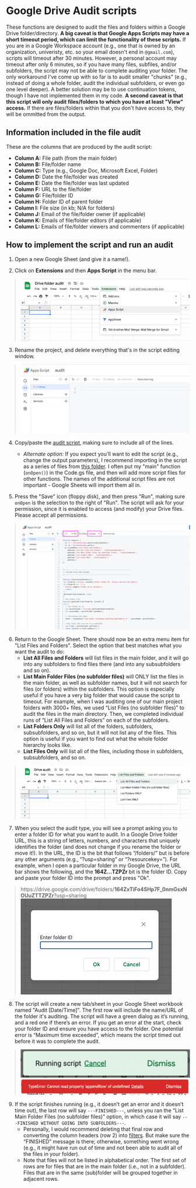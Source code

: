 # Google Drive Audit scripts
These functions are designed to audit the files and folders within a Google Drive folder/directory. **A big caveat is that Google Apps Scripts 
may have a short timeout period, which can limit the functionality of these scripts.** If you are in a Google Workspace account (e.g., one
that is owned by an organization, univeristy, etc. so your email doesn't end in ```@gmail.com```), scripts will timeout after 30 minutes.
However, a personal account may timeout after only 6 minutes, so if you have many files, subfiles, and/or subfolders, the script may not be
able to complete auditing your folder. The only workaround I've come up with so far is to audit smaller "chunks" (e.g., instead of doing a 
whole folder, audit the individual subfolders, or even go one level deeper). A better solution may be to use continuation tokens, though I have
not implemented them in my code.
**A second caveat is that this script will only audit files/folders
to which you have at least "View" access.** If there are files/folders within that you don't have access to, they will be ommitted from the output.

## Information included in the file audit

These are the columns that are produced by the audit script:

* **Column A:** File path (from the main folder)
* **Column B:** File/folder name
* **Column C:** Type (e.g., Google Doc, Microsoft Excel, Folder)
* **Column D:** Date the file/folder was created
* **Column E:** Date the file/folder was last updated
* **Column F:** URL to the file/folder
* **Column G:** File/folder ID
* **Column H:** Folder ID of parent folder
* **Column I:** File size (in kb; N/A for folders)
* **Column J:** Email of the file/folder owner (if applicable)
* **Column K:** Emails of file/folder editors (if applicable)
* **Column L:** Emails of file/folder viewers and commenters (if applicable)

## How to implement the script and run an audit

1. Open a new Google Sheet (and give it a name!).

2. Click on **Extensions** and then **Apps Script** in the menu bar.
> ![Click on "Extensions" and then "Apps Script" in the menu bar](images/apps-script.png)

3. Rename the project, and delete everything that's in the script editing window. 
> ![Rename the project and delete the empty function](images/apps-script-open.png)

4. Copy/paste the [audit script](https://github.com/caodonnell/COD-GoogleAppScripts/blob/main/GoogleDriveAudit/AuditScript.gs), making sure to include all of the lines.

      * *Alternate option:* If you expect you'll want to edit the script (e.g., change the output parameters), I recommend importing in the script as a series of files from [this folder](https://github.com/caodonnell/COD-GoogleAppScripts/tree/main/GoogleDriveAudit/IndividualGS). I often put my "main" function (```onOpen()```) in the Code.gs file, and then will add more script files for other functions. The names of the additional script files are not important - Google Sheets will import them all in.
  
 5. Press the "Save" icon (floppy disk), and then press "Run", making sure ```onOpen``` is the selection to the right of "Run". The script will ask for your permission, since it is enabled to access (and modify) your Drive files. Please accept all permissions.
 > ![Save and run the script](images/apps-script-run.png)
 
 6. Return to the Google Sheet. There should now be an extra menu item for "List Files and Folders". Select the option that best matches what you want the audit to do:
    * **List All Files and Folders** will list files in the main folder, and it will go into any subfolders to find files there (and into any subsubfolders and so on).
    * **List Main Folder Files (no subfolder files)** will ONLY list the files in the main folder, as well as subfolder names, but it will not search for files (or folders) within the subfolders. This option is especially useful if you have a very big folder that would cause the script to timeout. For example, when I was auditing one of our main project folders with 3000+ files, we used “List Files (no subfolder files)” to audit the files in the main directory. Then, we completed individual runs of “List All Files and Folders” on each of the subfolders. 
    * **List Folders Only** will list all of the folders, subfolders, subsubfolders, and so on, but it will not list any of the files. This option is useful if you want to find out what the whole folder hierarchy looks like.
    * **List Files Only** will list all of the files, including those in subfolders, subsubfolders, and so on.
> ![Click on "List All Files and Folders" and select your audit type](images/sheet-audit-menu.png)
    
 7. When you select the audit type, you will see a prompt asking you to enter a folder ID for what you want to audit. In a Google Drive folder URL, this is a string of letters, numbers, and characters that uniquely identifies the folder (and does not change if you rename the folder or move it!). In the URL, the ID is the bit that follows “/folders/” but is before any other arguments (e.g., “?usp=sharing” or “?resourcekey=”). For example, when I open a particular folder in my Google Drive, the URL bar shows the following, and the **164Z...TZPZr** bit is the folder ID. Copy and paste your folder ID into the prompt and press "Ok".
 > https\:\/\/drive\.google\.com/drive/folders/**164ZxTiFo4SHp7F_0nmGsxNOUuZTTZPZr**?usp=sharing 
 > ![Enter a folder ID in the prompt](images/sheet-audit-prompt.png)
 
 8. The script will create a new tab/sheet in your Google Sheet workbook named "Audit [Date/Time]". The first row will include the name/URL of the folder it's auditing. The script will have a green dialog as it’s running, and a red one if there’s an error. If you get an error at the start, check your folder ID and ensure you have access to the folder. One potential error is “Maximum time exceeded”, which means the script timed out before it was to complete the audit.
  > ![Green dialog box is a good message - the script is chugging along](images/sheet-audit-running.png)
  > ![Red dialog box is an error message](images/sheet-audit-error.png)
 
 9. If the script finishes running (e.g., it doesn’t get an error and it doesn’t time out), the last row will say  ```---FINISHED---```, unless you ran the “List Main Folder Files (no subfolder files)” option, in which case it will say ```---FINISHED WITHOUT GOING INTO SUBFOLDERS---```.
    * Personally, I would recommend deleting that final row and converting the column headers (row 2) into [filters](https://www.howtogeek.com/729347/how-to-filter-in-google-sheets/). But make sure the “FINISHED” message is there; otherwise, something went wrong (e.g., it might have run out of time and not been able to audit all of the files in your folder).
    * Note that files will not be listed in alphabetical order. The first set of rows are for files that are in the main folder (i.e., not in a subfolder). Files that are in the same (sub)folder will be grouped together in adjacent rows.





